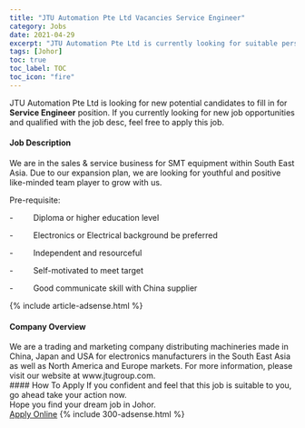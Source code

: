 ```yaml
---
title: "JTU Automation Pte Ltd Vacancies Service Engineer" 
category: Jobs 
date: 2021-04-29 
excerpt: "JTU Automation Pte Ltd is currently looking for suitable person to fill in the Service Engineer which based in Johor" 
tags: [Johor] 
toc: true 
toc_label: TOC 
toc_icon: "fire" 
--- 
```


<p>JTU Automation Pte Ltd is looking for new potential candidates to fill in for <b>Service Engineer</b> position. If you currently looking for new job opportunities and qualified with the job desc, feel free to apply this job.
</p><div><div><h4>Job Description</h4></div><div><div><span><div><p>We are in the sales &amp; service business for SMT equipment within South East Asia. Due to our expansion plan, we are looking for youthful and positive like-minded team player to grow with us.&#160;</p><p>Pre-requisite:</p><p>-&#160;&#160;&#160;&#160;&#160;&#160;&#160;&#160;&#160;Diploma or higher education level</p><p>-&#160;&#160;&#160;&#160;&#160;&#160;&#160;&#160;&#160;Electronics or Electrical background be preferred</p><p>-&#160;&#160;&#160;&#160;&#160;&#160;&#160;&#160;&#160;Independent and resourceful</p><p>-&#160;&#160;&#160;&#160;&#160;&#160;&#160;&#160;&#160;Self-motivated to meet target</p><p>-&#160;&#160;&#160;&#160;&#160;&#160;&#160;&#160;&#160;Good communicate skill with China supplier</p></div></span></div></div></div> 
{% include article-adsense.html %} 
<div><div><h4>Company Overview</h4></div><div><div><span><div><div>
	We are a trading and marketing company distributing machineries made in China, Japan and USA for electronics manufacturers in the South East Asia as well as North America and Europe markets.&#160;For more information, please visit our website at www.jtugroup.com.</div></div></span></div></div></div> 
#### How To Apply 
If you confident and feel that this job is suitable to you, go ahead take your action now. <br/> 
Hope you find your dream job in Johor. <br/> 
<a href="https://www.jobstreet.com.my/en/job/service-engineer-4552599?jobId=jobstreet-my-job-4552599&" class="btn btn--info" target="_blank" rel="nofollow noopenner">Apply Online</a> 
{% include 300-adsense.html %} 
